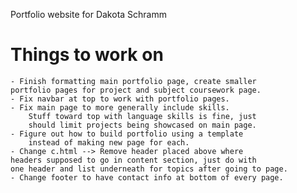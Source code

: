 Portfolio website for Dakota Schramm

# Things to work on
    - Finish formatting main portfolio page, create smaller
    portfolio pages for project and subject coursework page.
    - Fix navbar at top to work with portfolio pages.
    - Fix main page to more generally include skills.
        Stuff toward top with language skills is fine, just
        should limit projects being showcased on main page.
    - Figure out how to build portfolio using a template
        instead of making new page for each.
    - Change c.html --> Remove header placed above where 
    headers supposed to go in content section, just do with 
    one header and list underneath for topics after going to page.
    - Change footer to have contact info at bottom of every page.